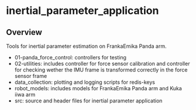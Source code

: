 # inertial_parameter_application

## Overview

Tools for inertial parameter estimation on FrankaEmika Panda arm.

* 01-panda_force_control: controllers for testing 
* 02-utilities: includes controller for force sensor calibration and controller for checking wether the IMU frame is transformed correctly in the force sensor frame
* data_collection: plotting and logging scripts for redis-keys
* robot_models: includes models for FrankaEmika Panda arm and Kuka iiwa arm
* src: source and header files for inertial parameter application



